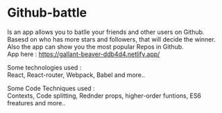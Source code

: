 # Github-battle
Is an app allows you to batlle your friends and other users on Github. Basesd on who has more stars and followers, that will decide the winner. Also the app can show you the most popular Repos in Github.          
App here : https://gallant-beaver-ddb4d4.netlify.app/

Some technologies used :  
React, React-router, Webpack, Babel and more..

Some Code Techniques used :  
Contexts, Code splitting, Rednder props, higher-order funtions, ES6 freatures and more..
